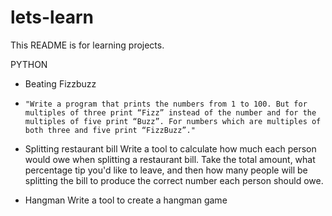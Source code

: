 # lets-learn

This README is for learning projects.

PYTHON 


* Beating Fizzbuzz
*     "Write a program that prints the numbers from 1 to 100. But for multiples of three print “Fizz” instead of the number and for the multiples of five print “Buzz”. For numbers which are multiples of both three and five print “FizzBuzz”."
  
* Splitting restaurant bill
   Write a tool to calculate how much each person would owe when splitting a restaurant bill. Take the total amount, what percentage tip you'd like to leave, and then how many     people will be splitting the bill to produce the correct number each person should owe.
   
* Hangman
  Write a tool to create a hangman game
  
